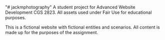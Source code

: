"# jackmphotography" 
A student project for Advanced Website Development CGS 2823.
All assets used under Fair Use for educational purposes.

This is a fictional website with fictional entities and scenarios.
All content is made up for the purposes of the assignment.
